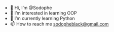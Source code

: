 - 👋 Hi, I’m @Sodophe
- 👀 I’m interested in learning OOP
- 🌱 I’m currently learning Python
- 📫 How to reach me sodopheblack@gmail.com

<!---
Sodophe/Sodophe is a ✨ special ✨ repository because its `README.md` (this file) appears on your GitHub profile.
You can click the Preview link to take a look at your changes.
--->
